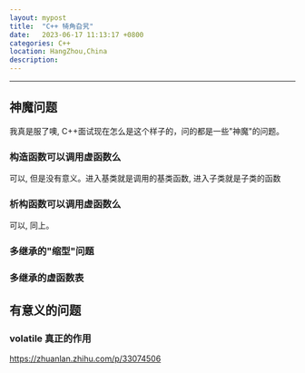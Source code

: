 ```yaml
---
layout: mypost
title:  "C++ 犄角旮旯"
date:   2023-06-17 11:13:17 +0800
categories: C++
location: HangZhou,China
description:
---
```

---

## 神魔问题

我真是服了噢, C++面试现在怎么是这个样子的，问的都是一些"神魔"的问题。

### 构造函数可以调用虚函数么

可以, 但是没有意义。进入基类就是调用的基类函数, 进入子类就是子类的函数

### 析构函数可以调用虚函数么

可以, 同上。

### 多继承的"缩型"问题

### 多继承的虚函数表

## 有意义的问题
### volatile 真正的作用
https://zhuanlan.zhihu.com/p/33074506

###